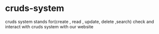 # cruds-system
cruds system stands for(create , read , update, delete ,search) check and interact with cruds system with our website
